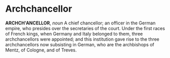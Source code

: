 # Archchancellor

**ARCHCH'ANCELLOR**, _noun_ A chief chancellor; an officer in the German empire, who presides over the secretaries of the court. Under the first races of French kings, when Germany and Italy belonged to them, three archchancellors were appointed; and this institution gave rise to the three archchancellors now subsisting in German, who are the archbishops of Mentz, of Cologne, and of Treves.